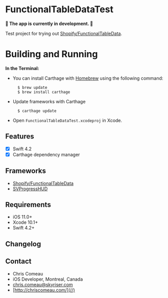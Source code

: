 # FunctionalTableDataTest


**🚨 The app is currently in development. 🚨**

Test project for trying out [Shopify/FunctionalTableData](https://github.com/Shopify/FunctionalTableData).


# Building and Running


**In the Terminal:**


* You can install Carthage with [Homebrew](http://brew.sh/) using the following command:

        $ brew update
        $ brew install carthage
      

* Update frameworks with Carthage 
         
        $ carthage update


* Open `FunctionalTableDataTest.xcodeproj` in Xcode.


## Features

- [x] Swift 4.2
- [x] Carthage dependency manager

## Frameworks

- [Shopify/FunctionalTableData](https://github.com/Shopify/FunctionalTableData)
- [SVProgressHUD](https://github.com/SVProgressHUD/SVProgressHUD)


 
## Requirements

- iOS 11.0+ 
- Xcode 10.1+
- Swift 4.2+


## Changelog





## Contact

* Chris Comeau
* iOS Developer, Montreal, Canada
* chris.comeau@skyriser.com
* [http://chriscomeau.com/](//)
